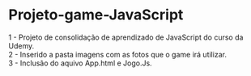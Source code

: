 # Projeto-game-JavaScript
 1 - Projeto de consolidação de aprendizado de JavaScript do curso da Udemy.<br />
 2 - Inserido a pasta imagens com as fotos que o game irá utilizar.<br />
 3 - Inclusão do aquivo App.html e Jogo.Js.<br />
